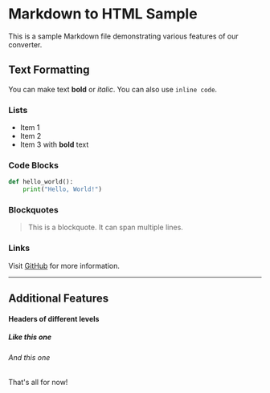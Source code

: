 # Markdown to HTML Sample

This is a sample Markdown file demonstrating various features of our converter.

## Text Formatting

You can make text **bold** or *italic*. You can also use `inline code`.

### Lists

- Item 1
- Item 2
- Item 3 with **bold** text

### Code Blocks

```python
def hello_world():
    print("Hello, World!")
```

### Blockquotes

> This is a blockquote.
> It can span multiple lines.

### Links

Visit [GitHub](https://github.com) for more information.

---

## Additional Features

#### Headers of different levels
##### Like this one
###### And this one

That's all for now! 